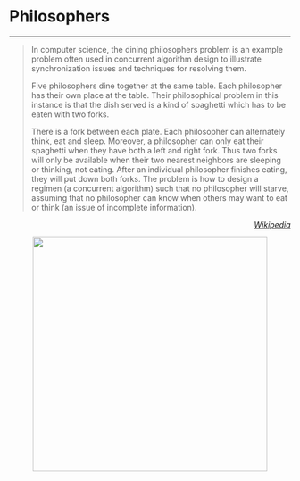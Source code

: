 # Philosophers

-------------------------------------------------



>In computer science, the dining philosophers problem is an example problem often used in concurrent algorithm design to
>illustrate synchronization issues and techniques for resolving them.
>
>Five philosophers dine together at the same table. Each philosopher has their own place at the table. Their
>philosophical problem in this instance is that the dish served is a kind of spaghetti which has to be eaten with two
>forks.
>
>There is a fork between each plate. Each philosopher can alternately think, eat and sleep. Moreover, a philosopher can
>only eat their spaghetti when they have both a left and right fork. Thus two forks will only be available when their
>two nearest neighbors are sleeping or thinking, not eating. After an individual philosopher finishes eating, they will
>put down both forks. The problem is how to design a regimen (a concurrent algorithm) such that no philosopher will
>starve, assuming that no philosopher can know when others may want to eat or think (an issue of incomplete information).

*<p align=right><a href="https://en.wikipedia.org/wiki/Dining_philosophers_problem">Wikipedia</a></p>*

<p align="center"><img src="https://upload.wikimedia.org/wikipedia/commons/thumb/7/7b/An_illustration_of_the_dining_philosophers_problem.png/1024px-An_illustration_of_the_dining_philosophers_problem.png" width="420" height="420"/></p>